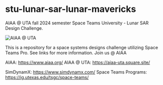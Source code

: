 # stu-lunar-sar-lunar-mavericks
AIAA @ UTA fall 2024 semester
Space Teams University - Lunar SAR Design Challenge.

![AIAA @ UTA](https://d4e7af21f3e6bf082ad0.cdn6.editmysite.com/uploads/b/d4e7af21f3e6bf082ad037290f3bcaed8783ead1086d781d1c7f261ed1fa3fff/AIAA%20UTA%20Logo%20V2_1688777213.png?width=2400&optimize=medium)

This is a repository for a space systems designs challenge utilizing Space Teams Pro.
See links for more information. Join us @ AIAA

AIAA: https://www.aiaa.org/
AIAA @ UTA: https://aiaa-uta.square.site/

SimDynamX: https://www.simdynamx.com/
Space Teams Programs: https://ig.utexas.edu/tsgc/space-teams/
